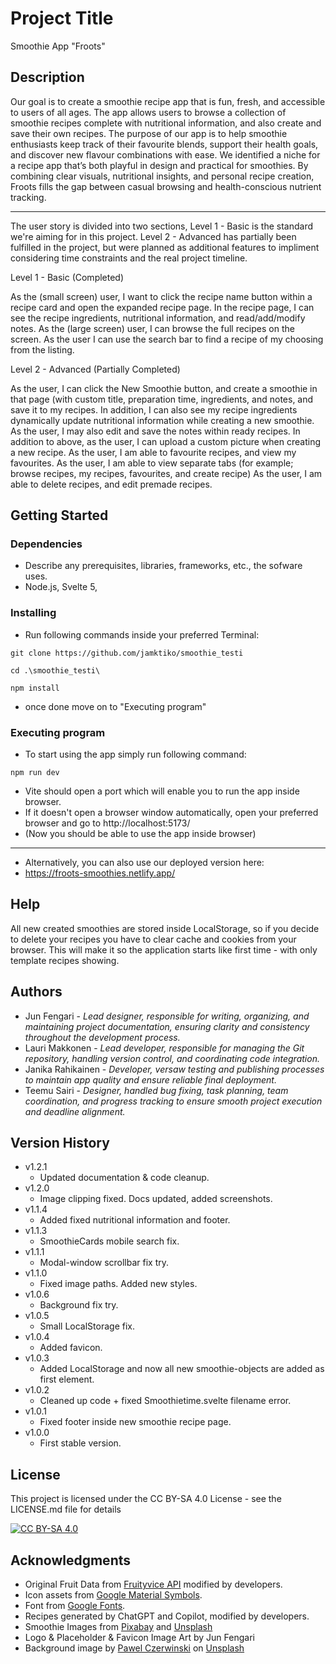 # Project Title

Smoothie App "Froots"

## Description

Our goal is to create a smoothie recipe app that is fun, fresh, and accessible to users of all ages.
The app allows users to browse a collection of smoothie recipes complete with nutritional information, and also create and save their own recipes. The purpose of our app is to help smoothie enthusiasts keep track of their favourite blends, support their health goals, and discover new flavour combinations with ease.
We identified a niche for a recipe app that’s both playful in design and practical for smoothies. By combining clear visuals, nutritional insights, and personal recipe creation, Froots fills the gap between casual browsing and health-conscious nutrient tracking.

<hr>

The user story is divided into two sections, Level 1 - Basic is the standard we're aiming for in this project. Level 2 - Advanced has partially been fulfilled in the project, but were planned as additional features to impliment considering time constraints and the real project timeline.

Level 1 - Basic (Completed)

As the (small screen) user, I want to click the recipe name button within a recipe card and open the expanded recipe page.
In the recipe page, I can see the recipe ingredients, nutritional information, and read/add/modify notes.
As the (large screen) user, I can browse the full recipes on the screen.
As the user I can use the search bar to find a recipe of my choosing from the listing.

Level 2 - Advanced (Partially Completed)

As the user, I can click the New Smoothie button, and create a smoothie in that page (with custom title, preparation time, ingredients, and notes, and save it to my recipes.
In addition, I can also see my recipe ingredients dynamically update nutritional information while creating a new smoothie.
As the user, I may also edit and save the notes within ready recipes.
In addition to above, as the user, I can upload a custom picture when creating a new recipe.
As the user, I am able to favourite recipes, and view my favourites.
As the user, I am able to view separate tabs (for example; browse recipes, my recipes, favourites, and create recipe)
As the user, I am able to delete recipes, and edit premade recipes.

## Getting Started

### Dependencies

- Describe any prerequisites, libraries, frameworks, etc., the sofware uses.
- Node.js, Svelte 5,

### Installing

- Run following commands inside your preferred Terminal:

```
git clone https://github.com/jamktiko/smoothie_testi
```

```
cd .\smoothie_testi\
```

```
npm install
```

- once done move on to "Executing program"

### Executing program

- To start using the app simply run following command:

```
npm run dev
```

- Vite should open a port which will enable you to run the app inside browser.
- If it doesn't open a browser window automatically, open your preferred browser and go to http://localhost:5173/
- (Now you should be able to use the app inside browser)

<hr>

- Alternatively, you can also use our deployed version here:
- https://froots-smoothies.netlify.app/

## Help

All new created smoothies are stored inside LocalStorage, so if you decide to delete your recipes you have to clear cache and cookies from your browser. This will make it so the application starts like first time - with only template recipes showing.

## Authors

- Jun Fengari - _Lead designer, responsible for writing, organizing, and maintaining project documentation, ensuring clarity and consistency throughout the development process._
- Lauri Makkonen - _Lead developer, responsible for managing the Git repository, handling version control, and coordinating code integration._
- Janika Rahikainen - _Developer, versaw testing and publishing processes to maintain app quality and ensure reliable final deployment._
- Teemu Sairi - _Designer, handled bug fixing, task planning, team coordination, and progress tracking to ensure smooth project execution and deadline alignment._

## Version History

- v1.2.1
  - Updated documentation & code cleanup.
- v1.2.0
  - Image clipping fixed. Docs updated, added screenshots.
- v1.1.4
  - Added fixed nutritional information and footer.
- v1.1.3
  - SmoothieCards mobile search fix.
- v1.1.1
  - Modal-window scrollbar fix try.
- v1.1.0
  - Fixed image paths. Added new styles.
- v1.0.6
  - Background fix try.
- v1.0.5
  - Small LocalStorage fix.
- v1.0.4
  - Added favicon.
- v1.0.3
  - Added LocalStorage and now all new smoothie-objects are added as first element.
- v1.0.2
  - Cleaned up code + fixed Smoothietime.svelte filename error.
- v1.0.1
  - Fixed footer inside new smoothie recipe page.
- v1.0.0
  - First stable version.

## License

This project is licensed under the CC BY-SA 4.0 License - see the LICENSE.md file for details

[![CC BY-SA 4.0][cc-by-sa-image]][cc-by-sa]

[cc-by-sa]: http://creativecommons.org/licenses/by-sa/4.0/
[cc-by-sa-image]: https://licensebuttons.net/l/by-sa/4.0/88x31.png

## Acknowledgments

- Original Fruit Data from [Fruityvice API](https://fruityvice.com) modified by developers.
- Icon assets from [Google Material Symbols](https://fonts.google.com/icons).
- Font from [Google Fonts](https://fonts.google.com/icons).
- Recipes generated by ChatGPT and Copilot, modified by developers.
- Smoothie Images from [Pixabay](https://pixabay.com/) and [Unsplash](https://unsplash.com/)
- Logo & Placeholder & Favicon Image Art by Jun Fengari
- Background image by <a href="https://unsplash.com/@pawel_czerwinski?utm_content=creditCopyText&utm_medium=referral&utm_source=unsplash">Pawel Czerwinski</a> on <a href="https://unsplash.com/photos/white-and-blue-abstract-painting-mfIplTZLE6E?utm_content=creditCopyText&utm_medium=referral&utm_source=unsplash">Unsplash</a>
